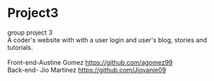 # Project3
group project 3
<br>
A coder's website with with a user login and user's blog, stories and tutorials.
<br>
<br>
Front-end-Austine Gomez https://github.com/agomez99
<br>
Back-end- Jio Martinez https://github.com/Jiovanie09


